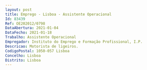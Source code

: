 ```yaml
--- 
layout: post
title: Emprego - Lisboa - Assistente Operacional
Id: 83439
Ref: OE202012/0798
DataAbertura: 2021-01-04
DataFecho: 2021-01-18
Trabalho: Assistente Operacional
Empregador: Instituto do Emprego e Formação Profissional, I.P.
Descricao: Motorista de ligeiros.
CodigoPostal: 1050-057 Lisboa
Concelho: Lisboa
Distrito: Lisboa
--- 
```

